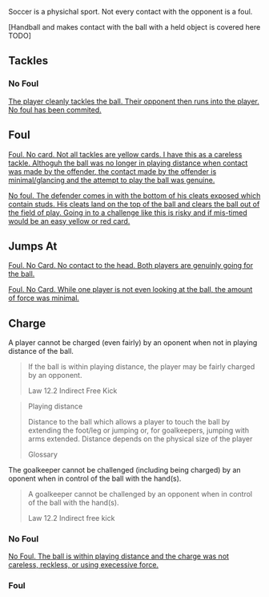 Soccer is a physichal sport. Not every contact with the opponent is a foul. 

[Handball and makes contact with the ball with a held object is covered here TODO]

## Tackles

### No Foul

[The player cleanly tackles the ball. Their opponent then runs into the player. No foul has been commited. ](https://www.youtube.com/watch?v=AKa17voHa2k)

## Foul

[Foul. No card. Not all tackles are yellow cards. I have this as a careless tackle. Althoguh the ball was no longer in playing distance when contact was made by the offender, the contact made by the offender is minimal/glancing and the attempt to play the ball was genuine. ](https://youtu.be/1g2DRURrbAo?t=700)

[No foul. The defender comes in with the bottom of his cleats exposed which contain studs. His cleats land on the top of the ball and clears the ball out of the field of play. Going in to a challenge like this is risky and if mis-timed would be an easy yellow or red card.](https://youtu.be/1g2DRURrbAo?t=735)

## Jumps At

[Foul. No Card. No contact to the head. Both players are genuinly going for the ball.](https://youtu.be/Q3Vg9y1j8vY?t=510)

[Foul. No Card. While one player is not even looking at the ball, the amount of force was minimal. ](https://www.youtube.com/watch?v=mjuiEPfchz0)

## Charge

A player cannot be charged (even fairly) by an oponent when not in playing distance of the ball.

> If the ball is within playing distance, the player may be fairly charged by an opponent.
> 
> Law 12.2 Indirect Free Kick

> Playing distance
> 
> Distance to the ball which allows a player to touch the ball by extending the foot/leg or jumping or, for goalkeepers, jumping with arms extended. Distance depends on the physical size of the player
> 
> Glossary

The goalkeeper cannot be challenged (including being charged) by an oponent when in control of the ball with the hand(s).

> A goalkeeper cannot be challenged by an opponent when in control of the ball with the hand(s).
> 
> Law 12.2 Indirect free kick

### No Foul

[No Foul. The ball is within playing distance and the charge was not careless, reckless, or using execessive force.](https://www.youtube.com/watch?v=tiPsNRm5xV8)

### Foul
